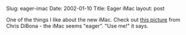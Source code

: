 Slug: eager-imac
Date: 2002-01-10
Title: Eager iMac
layout: post

One of the things I like about the new iMac. Check out <a href="http://images.dibona.com/pictures/showpic/index.shtml?MacWorld/convs/6x4_dscn1838.jpg">this picture</a> from Chris DiBona - the iMac seems &quot;eager&quot;. &quot;Use me!&quot; it says.

